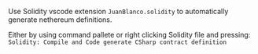 Use Solidity vscode extension `JuanBlanco.solidity` to automatically generate nethereum definitions.

Either by using command pallete or right clicking Solidity file and pressing:  
`Solidity: Compile and Code generate CSharp contract definition`
